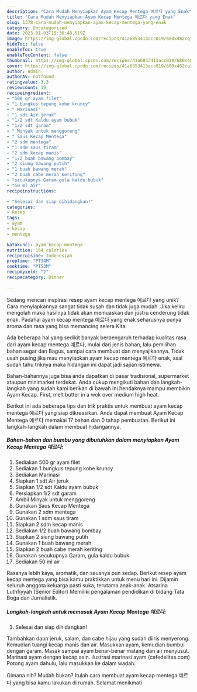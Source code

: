 ```yaml
---
description: "Cara Mudah Menyiapkan Ayam Kecap Mentega 예르다 yang Enak"
title: "Cara Mudah Menyiapkan Ayam Kecap Mentega 예르다 yang Enak"
slug: 1378-cara-mudah-menyiapkan-ayam-kecap-mentega-yang-enak
category: Uncategorized
date: 2023-01-03T15:36:48.519Z
image: https://img-global.cpcdn.com/recipes/41a6853413acc019/680x482cq70/ayam-kecap-mentega-예르다-foto-resep-utama.jpg
hideToc: false
enableToc: true
enableTocContent: false
thumbnail: https://img-global.cpcdn.com/recipes/41a6853413acc019/680x482cq70/ayam-kecap-mentega-예르다-foto-resep-utama.jpg
cover: https://img-global.cpcdn.com/recipes/41a6853413acc019/680x482cq70/ayam-kecap-mentega-예르다-foto-resep-utama.jpg
author: Admin
authorAv: notfound
ratingvalue: 3.3
reviewcount: 19
recipeingredient:
- "500 gr ayam filet"
- "1 bungkus tepung kobe kruncy"
- " Marinasi"
- "1 sdt Air jeruk"
- "1/2 sdt Kaldu ayam bubuk"
- "1/2 sdt garam"
- " Minyak untuk menggoreng"
- " Saus Kecap Mentega"
- "2 sdm mentega"
- "1 sdm saus tiram"
- "2 sdm kecap manis"
- "1/2 buah bawang bombay"
- "2 siung bawang putih"
- "1 buah bawang merah"
- "2 buah cabe merah keriting"
- "secukupnya Garam gula kaldu bubuk"
- "50 ml air"
recipeinstructions:

- "Selesai dan siap dihidangkan!"
categories:
- Resep
tags:
- ayam
- kecap
- mentega

katakunci: ayam kecap mentega 
nutrition: 164 calories
recipecuisine: Indonesian
preptime: "PT34M"
cooktime: "PT53M"
recipeyield: "2"
recipecategory: Dinner

---
```





Sedang mencari inspirasi resep ayam kecap mentega 예르다 yang unik? Cara menyiapkannya sangat tidak susah dan tidak juga mudah. Jika keliru mengolah maka hasilnya tidak akan memuaskan dan justru cenderung tidak enak. Padahal ayam kecap mentega 예르다 yang enak seharusnya punya aroma dan rasa yang bisa memancing selera Kita.





Ada beberapa hal yang sedikit banyak berpengaruh terhadap kualitas rasa dari ayam kecap mentega 예르다, mulai dari jenis bahan, lalu pemilihan bahan segar dan Bagus, sampai cara membuat dan menyajikannya. Tidak usah pusing jika mau menyiapkan ayam kecap mentega 예르다 enak,      asal sudah tahu triknya maka hidangan ini dapat jadi sajian istimewa.














Bahan-bahannya juga bisa anda dapatkan di pasar tradisional, supermarket ataupun minimarket terdekat. Anda cukup mengikuti bahan dan langkah-langkah yang sudah kami berikan di bawah ini hendaknya mampu membikin Ayam Kecap. First, melt butter in a wok over medium high heat.






Berikut ini ada beberapa tips dan trik praktis untuk membuat ayam kecap mentega 예르다 yang siap dikreasikan. Anda dapat membuat Ayam Kecap Mentega 예르다 memakai 17 bahan dan 0 tahap pembuatan. Berikut ini langkah-langkah dalam membuat hidangannya.

<!--inarticleads1-->

##### Bahan-bahan dan bumbu yang dibutuhkan dalam menyiapkan Ayam Kecap Mentega 예르다:

1. Sediakan 500 gr ayam filet
1. Sediakan 1 bungkus tepung kobe kruncy
1. Sediakan  Marinasi
1. Siapkan 1 sdt Air jeruk
1. Siapkan 1/2 sdt Kaldu ayam bubuk
1. Persiapkan 1/2 sdt garam
1. Ambil  Minyak untuk menggoreng
1. Gunakan  Saus Kecap Mentega
1. Gunakan 2 sdm mentega
1. Gunakan 1 sdm saus tiram
1. Siapkan 2 sdm kecap manis
1. Sediakan 1/2 buah bawang bombay
1. Siapkan 2 siung bawang putih
1. Gunakan 1 buah bawang merah
1. Siapkan 2 buah cabe merah keriting
1. Gunakan secukupnya Garam, gula kaldu bubuk
1. Sediakan 50 ml air


Rasanya lebih kaya, aromatik, dan sausnya pun sedap. Berikut resep ayam kecap mentega yang bisa kamu praktikkan untuk menu hari ini. Dijamin seluruh anggota keluarga pasti suka, terutama anak-anak. Atsarina Luthfiyyah (Senior Editor) Memiliki pengalaman pendidikan di bidang Tata Boga dan Jurnalistik. 

<!--inarticleads2-->

##### Langkah-langkah untuk memasak Ayam Kecap Mentega 예르다:


1. Selesai dan siap dihidangkan!

Tambahkan daun jeruk, salam, dan cabe hijau yang sudah diiris menyerong. Kemudian tuangi kecap manis dan air. Masukkan ayam, kemudian bumbui dengan garam. Masak sampai ayam benar-benar matang dan air menyusut. Marinasi ayam dengan kecap asin. ilustrasi marinasi ayam (cafedelites.com) Potong ayam dahulu, lalu masukkan ke dalam wadah. 

Gimana nih? Mudah bukan? Itulah cara membuat ayam kecap mentega 예르다 yang bisa kamu lakukan di rumah. Selamat menikmati
